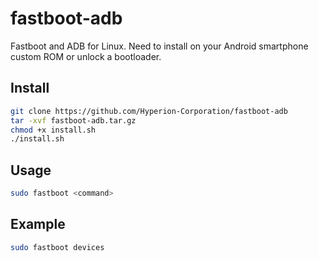 # fastboot-adb
Fastboot and ADB for Linux. Need to install on your Android smartphone custom ROM or unlock a bootloader.

## Install
```bash
git clone https://github.com/Hyperion-Corporation/fastboot-adb
tar -xvf fastboot-adb.tar.gz
chmod +x install.sh
./install.sh
```

## Usage
```bash
sudo fastboot <command>
```

## Example
```bash
sudo fastboot devices
```
